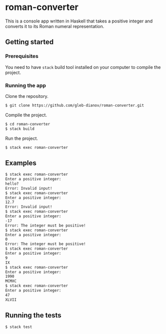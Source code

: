 # roman-converter

This is a console app written in Haskell that takes a positive integer and converts it to its Roman numeral representation.

## Getting started

### Prerequisites

You need to have `stack` build tool installed on your computer to compile the project.

### Running the app

Clone the repository.

```bash
$ git clone https://github.com/gleb-dianov/roman-converter.git
```

Compile the project.

```bash
$ cd roman-converter
$ stack build
```

Run the project.

```bash
$ stack exec roman-converter
```

## Examples

```bash
$ stack exec roman-converter
Enter a positive integer: 
hello?
Error: Invalid input!
$ stack exec roman-converter
Enter a positive integer: 
12.7
Error: Invalid input!
$ stack exec roman-converter
Enter a positive integer: 
-17
Error: The integer must be positive!
$ stack exec roman-converter
Enter a positive integer: 
0
Error: The integer must be positive!
$ stack exec roman-converter
Enter a positive integer: 
9
IX
$ stack exec roman-converter
Enter a positive integer: 
1990
MCMXC
$ stack exec roman-converter
Enter a positive integer: 
47
XLVII
```

## Running the tests

```bash
$ stack test
```
